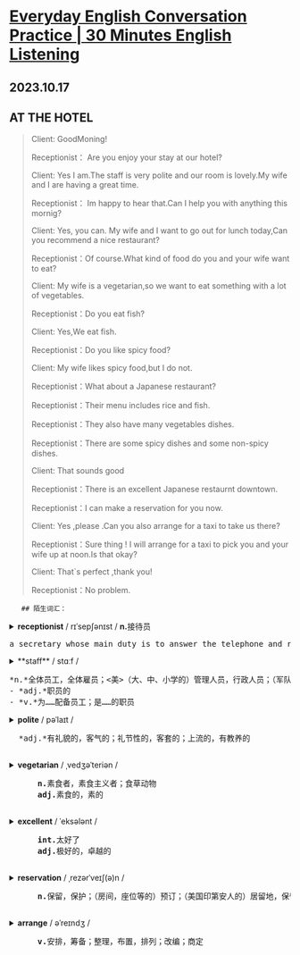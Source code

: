 # [Everyday English Conversation Practice | 30 Minutes English Listening](https://www.youtube.com/watch?v=henIVlCPVIY)

## 2023.10.17

## AT THE HOTEL
>Client: GoodMoning!  
>
>Receptionist： Are you enjoy your stay at our hotel?   
>
>Client: Yes I am.The staff is very polite and our room is lovely.My wife and I are having a great time.  
>
>Receptionist： Im happy to hear that.Can I help you with anything this mornig?   
>
>Client: Yes, you can. My wife and I want to go out for lunch today,Can you recommend a nice restaurant?  
>
>Receptionist：Of course.What kind of food do you and your wife want to eat?
>
>Client: My wife is a vegetarian,so we want to eat something with a lot of vegetables.
>
>Receptionist：Do you eat fish?
>
>Client: Yes,We eat fish.
>
>Receptionist：Do you like spicy food?
>
>Client: My wife likes spicy food,but I do not.
>
>Receptionist：What about a Japanese restaurant?
>
>Receptionist：Their menu includes rice and fish.
>
>Receptionist：They also have many vegetables dishes.
>
>Receptionist：There are some spicy dishes and some non-spicy dishes.
>
>Client: That sounds good
>
>Receptionist：There is an excellent Japanese restaurnt downtown.
>
>Receptionist：I can make a reservation for you now.
>
>Client: Yes ,please .Can you also arrange for a taxi to take us there?
>
>Receptionist：Sure thing ! I will arrange for a taxi to pick you and your wife up at noon.Is that okay?
>
>Client: That`s perfect ,thank you!
>
>Receptionist：No problem.
>

       ## 陌生词汇：
<details>
<summary>
<b>receptionist</b>  / rɪˈsepʃənɪst / <b>n.</b>接待员 </br>
<pre>
a secretary whose main duty is to answer the telephone and receive visitors
</pre>
</summary>

```
1
 The **receptionist** recognized him at once.

  那名接待员马上认出了他。

  《柯林斯英汉双解大词典》

- 2

  The **receptionist** led the way to the boardroom.

  接待员领路来到董事会会议室。
  《牛津词典》

- 3

  He had the **receptionist** almost jumping through hoops for him. But to no avail.

  他让接待员为他几乎饱经折磨，但根本没有用。

  《柯林斯英汉双解大词典》



```
</details>
   

<details>
<summary>
**staff** / stɑːf / </br>
<pre>
*n.*全体员工，全体雇员；<美>（大、中、小学的）管理人员，行政人员；（军队的）全体参谋人员；陆军上士；手杖，拐杖；权杖，笏；旗杆；（测绘）标杆，标尺；<英>（钟表的）小轴杆；<英>（铁路的）路签；五线谱
- *adj.*职员的
- *v.*为……配备员工；是……的职员
</pre>
</summary>


>  - n.
>
>    - 1
>
>      personnel who assist their superior in carrying out an assigned task
>
>    - 2
>
>      the body of teachers and administrators at a school
>
>      同义词：faculty
>
>    - 3
>
>      a strong rod or stick with a specialized utilitarian purpose
>
>    - 4
>
>      building material consisting of plaster and hair; used to cover external surfaces of temporary structure (as at an exposition) or for decoration
>
>    - 5
>
>      a rod carried as a symbol
>
>    - 6
>
>      (music) the system of five horizontal lines on which the musical notes are written
>
>      同义词：stave
>
>  - v.
>
>    - 1
>
>      provide with staff
>
>    - 2
>
>      serve on the staff of
>
>  
>
>  
>
>  - 1
>
>    The **staff** are very friendly.
>
>    这些工作人员非常友好。
>
>    《柯林斯英汉双解大词典》
>
>  - 2
>
>    The **staff** were very good.
>
>    员工们都很棒。
>
>    《柯林斯英汉双解大词典》
>
>  - 3
>
>    She overworks her **staff**.
>
>    她让员工过度劳累。
>
>  
>
>  
>
>  - 1
>
>    technical staff技术人员
>
>  - 2
>
>    teaching staff教育工作者（总称）
>
>  - 3
>
>    medical staff医务人员
>
>

</details>

<details>
  <summary>
  <b>polite</b> / pəˈlaɪt / 
  <pre>
  *adj.*有礼貌的，客气的；礼节性的，客套的；上流的，有教养的
  </pre>
  </summary> 
>- adj.
>
>  - 1
>
>    showing regard for others in manners, speech, behavior, etc.
>
>  - 2
>
>    marked by refinement in taste and manners
>
>    同义词：civilized / civilised / cultivated / cultured / genteel
>
>  - 3
>
>    not rude; marked by satisfactory (or especially minimal) adherence to social usages and sufficient but not noteworthy consideration for others
>
>    同义词：civil
>
>- 1
>
>  We were all too **polite** to object.
>
>  我们都太客气了，没有反对。
>
>  《牛津词典》
>
>- 2
>
>  We made **polite**, stilted conversation.
>
>  我们说了些客气呆板的套话。
>
>  《柯林斯英汉双解大词典》
>
>- 3
>
>  She forced herself to be **polite** to them.
>
>  她对他们强装客气。
>
>  《牛津词典》
>
>
>
>polite society上流社会；文雅社会
</details>


<details>
  <summary>
    <b>vegetarian</b> / ˌvedʒəˈteriən /
    <pre>
      <b>n.</b>素食者，素食主义者；食草动物
      <b>adj.</b>素食的，素的
    </pre>
  </summary>


>- 1
>
>  Vegetarian gelatin
>
>  甜点爱玉
>
>- 2
>
>  World Vegetarian Day
>
>  世界素食日
>
>- 3
>
>  Vegetarian Duck
>
>  素鸭
>
>
>
>- 1
>
>  She is an avowed **vegetarian**.
>
>  她公开声明自己是素食者。
>
>  《柯林斯英汉双解大词典》
>
>- 2
>
>  Is she a **vegetarian**?
>
>  她是素食者吗？
>
>  《牛津词典》
>
>- 3
>
>  Are you **vegetarian**?
>
>  你只吃素食吗？
>
>  《牛津词典》

</details>


<details>
  <summary>
    <b>excellent</b> / ˈeksələnt /
    <pre>
      <b>int.</b>太好了
      <b>adj.</b>极好的，卓越的
    </pre>
  </summary>


>- adj.
>
>  - 1
>
>    of the highest quality
>
>    同义词：first-class / fantabulous
>
>- 1
>
>  The recording quality is **excellent**.
>
>  录制质量极好。
>
>  《柯林斯英汉双解大词典》
>
>- 2
>
>  Her musicianship is **excellent**.
>
>  她的演奏技巧非常棒。
>
>  《柯林斯英汉双解大词典》
>
>- 3
>
>  He speaks **excellent** English.
>
>  他英语说得棒极了。
>
>  《牛津词典》

</details>

<details>
  <summary>
    <b>reservation</b> / ˌrezərˈveɪʃ(ə)n /
    <pre>
      <b>n.</b>保留，保护；（房间，座位等的）预订；（美国印第安人的）居留地，保留地；（野生动物）保护区；<法律>（财产转让的）权益保留；圣餐保留（指弥撒完毕后部分圣餐留给病人或作为礼拜之用）；存疑，保留；（罗马天主教高级圣职人员的）赦罪权的保留；（教皇的）任命权保留
    </pre>
  </summary>



>- n.
>
>  - 1
>
>    a district that is reserved for particular purpose
>
>    同义词：reserve
>
>  - 2
>
>    a statement that limits or restricts some claim
>
>    同义词：qualification
>
>  - 3
>
>    an unstated doubt that prevents you from accepting something wholeheartedly
>
>    同义词：mental reservation / arriere pensee
>
>  - 4
>
>    the act of reserving (a place or passage) or engaging the services of (a person or group)
>
>    同义词：booking
>
>  - 5
>
>    the written record or promise of an arrangement by which accommodations are secured in advance
>
>  - 6
>
>    something reserved in advance (as a hotel accommodation or a seat on a plane etc.)
>
>  - 7
>
>    the act of keeping back or setting aside for some future occasion
>
>- 1
>
>  We can hold your **reservation** for three days.
>
>  您的预订我们可以保留三天。
>
>  《牛津词典》
>
>- 2
>
>  I'll call the restaurant and make a **reservation**.
>
>  我要给饭店打个电话预订座位。
>
>  《牛津词典》
>
>- 3
>
>  Seventeen thousand Indians live in Arizona on a **reservation**.
>
>  17000名印第安人居住在亚利桑那州的保留地内。
>
>  《柯林斯英汉双解大词典》
>
>- 1
>
>  hotel reservation酒店预订；订旅馆
>
>- 2
>
>  make a reservation预定（房间、票）；预约
>
>- 3
>
>  without reservation无保留地

</details>

<details>
  <summary>
    <b>arrange</b> / əˈreɪndʒ /
    <pre>
      <b>v.</b>安排，筹备；整理，布置，排列；改编；商定
    </pre>
  </summary>


>- v.
>
>  - 1
>
>    put into a proper or systematic order
>
>    同义词：set up
>
>  - 2
>
>    make arrangements for
>
>    同义词：fix up
>
>  - 3
>
>    plan, organize, and carry out (an event)
>
>    同义词：stage
>
>  - 4
>
>    set (printed matter) into a specific format
>
>    同义词：format
>
>  - 5
>
>    arrange attractively
>
>    同义词：dress / set / do / coif / coiffe / coiffure
>
>  - 6
>
>    adapt for performance in a different way
>
>    同义词：set
>
>  - 7
>
>    arrange thoughts, ideas, temporal events
>
>    同义词：set up / put / order
>
>- 1
>
>  Can I **arrange** an appointment for Monday?
>
>  我可以安排星期一约见吗？
>
>  《牛津词典》
>
>- 2
>
>  I will **arrange** for someone to take you around.
>
>  我会安排好人领你转转。
>
>  《柯林斯英汉双解大词典》
>
>- 3
>
>  The hotel manager will **arrange** for a babysitter.
>
>  宾馆经理会安排一位保姆。
>
>  《柯林斯英汉双解大词典》
>
>
>
>arrange for安排；为…做准备

  </details>

